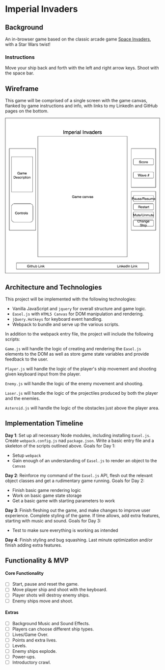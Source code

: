 # Imperial Invaders

## Background

An in-browser game based on the classic arcade game [Space Invaders](https://en.wikipedia.org/wiki/Space_Invaders), with a Star Wars twist!

### Instructions

Move your ship back and forth with the left and right arrow keys. Shoot with the space bar.

## Wireframe

This game will be comprised of a single screen with the game canvas, flanked by game instructions and info, with links to my LinkedIn and GitHub pages on the bottom.

![wireframe](./assets/images/Imperial_Invaders_Wireframe.jpg)

## Architecture and Technologies

This project will be implemented with the following technologies:

* Vanilla JavaScript and `jquery` for overall structure and game logic.
* `Easel.js` with `HTML5 Canvas` for DOM manipulation and rendering.
* `jQuery.Hotkeys` for keyboard event handling.
* Webpack to bundle and serve up the various scripts.

In addition to the webpack entry file, the project will include the following scripts:

`Game.js` will handle the logic of creating and rendering the `Easel.js` elements to the DOM as well as store game state variables and provide feedback to the user.

`Player.js` will handle the logic of the player's ship movement and shooting given keyboard input from the player.

`Enemy.js` will handle the logic of the enemy movement and shooting.

`Laser.js` will handle the logic of the projectiles produced by both the player and the enemies.

`Asteroid.js` will handle the logic of the obstacles just above the player area.

## Implementation Timeline

**Day 1**: Set up all necessary Node modules, including installing `Easel.js`. Create `webpack.config.js` nad `package.json`. Write a basic entry file and a skeleton of the scripts outlined above. Goals for Day 1:

* Setup `webpack`
* Gain enough of an understanding of `Easel.js` to render an object to the `Canvas`

**Day 2**: Reinforce my command of the `Easel.js` API, flesh out the relevant object classes and get a rudimentary game running. Goals for Day 2:

* Finish basic game rendering logic
* Work on basic game state storage
* Get a basic game with starting parameters to work

**Day 3**: Finish fleshing out the game, and make changes to improve user experience. Complete styling of the game. If time allows, add extra features, starting with music and sound. Goals for Day 3:

* Test to make sure everything is working as intended

**Day 4**: Finish styling and bug squashing. Last minute optimization and/or finish adding extra features.

## Functionality & MVP

#### Core Functionality

- [ ] Start, pause and reset the game.
- [ ] Move player ship and shoot with the keyboard.
- [ ] Player shots will destroy enemy ships.
- [ ] Enemy ships move and shoot.

#### Extras

- [ ] Background Music and Sound Effects.
- [ ] Players can choose different ship types.
- [ ] Lives/Game Over.
- [ ] Points and extra lives.
- [ ] Levels.
- [ ] Enemy ships explode.
- [ ] Power-ups.
- [ ] Introductory crawl.
